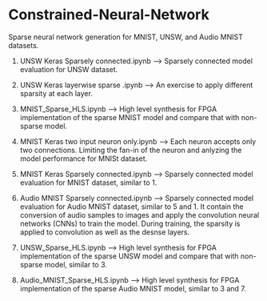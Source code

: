 # Constrained-Neural-Network

Sparse neural network generation for MNIST, UNSW, and Audio MNIST datasets.



1. UNSW Keras Sparsely connected.ipynb --> Sparsely connected model evaluation for UNSW dataset.

2. UNSW Keras layerwise sparse .ipynb  --> An exercise to apply different sparsity at each layer.

3. MNIST_Sparse_HLS.ipynb --> High level synthesis for FPGA implementation of the sparse MNIST model and compare that with non-sparse model.

4. MNIST Keras two input neuron only.ipynb --> Each neuron accepts only two connections. Limiting the fan-in of the neuron and anlyzing the model performance for MNISt dataset.

5. MNIST Keras Sparsely connected.ipynb --> Sparsely connected model evaluation for MNIST dataset, similar to 1.

6. Audio MNIST Sparsely connected.ipynb --> Sparsely connected model evaluation for Audio MNIST dataset, similar to 5 and 1. It contain the conversion of audio samples to images and apply the convolution neural networks (CNNs) to train the model. During training, the sparsity is applied to convolution as well as the desnse layers.

7. UNSW_Sparse_HLS.ipynb --> High level synthesis for FPGA implementation of the sparse UNSW model and compare that with non-sparse model, similar to 3.

8. Audio_MNIST_Sparse_HLS.ipynb --> High level synthesis for FPGA implementation of the sparse Audio MNIST model, similar to 3 and 7.

